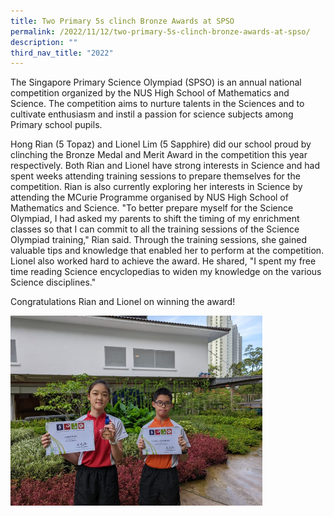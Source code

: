 ```yaml
---
title: Two Primary 5s clinch Bronze Awards at SPSO
permalink: /2022/11/12/two-primary-5s-clinch-bronze-awards-at-spso/
description: ""
third_nav_title: "2022"
---
```

<p>The Singapore Primary Science Olympiad (SPSO) is an annual national competition organized by the NUS High School of Mathematics and Science. The competition aims to nurture talents in the Sciences and to cultivate enthusiasm and instil a passion for science subjects among Primary school pupils.</p>
<p>Hong Rian (5 Topaz) and Lionel Lim (5 Sapphire) did our school proud by clinching the Bronze Medal and Merit Award in the competition this year respectively. Both Rian and Lionel have strong interests in Science and had spent weeks attending training sessions to prepare themselves for the competition. Rian is also currently exploring her interests in Science by attending the MCurie Programme organised by NUS High School of Mathematics and Science. "To better prepare myself for the Science Olympiad, I had asked my parents to shift the timing of my enrichment classes so that I can commit to all the training sessions of the Science Olympiad training," Rian said. Through the training sessions, she gained valuable tips and knowledge that enabled her to perform at the competition. Lionel also worked hard to achieve the award. He shared, "I spent my free time reading Science encyclopedias to widen my knowledge on the various Science disciplines."</p>
<p>Congratulations Rian and Lionel on winning the award!</p>
<img style="width: 80%;" src="/images/spso.jpg">